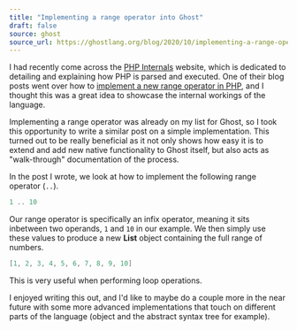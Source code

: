 ```yaml
---
title: "Implementing a range operator into Ghost"
draft: false
source: ghost
source_url: https://ghostlang.org/blog/2020/10/implementing-a-range-operator-into-ghost
---
```


I had recently come across the [PHP Internals](https://phpinternals.net/) website, which is dedicated to detailing and explaining how PHP is parsed and executed. One of their blog posts went over how to [implement a new range operator in PHP](https://phpinternals.net/articles/implementing_a_range_operator_into_php), and I thought this was a great idea to showcase the internal workings of the language.

Implementing a range operator was already on my list for Ghost, so I took this opportunity to write a similar post on a simple implementation. This turned out to be really beneficial as it not only shows how easy it is to extend and add new native functionality to Ghost itself, but also acts as "walk-through" documentation of the process.

In the post I wrote, we look at how to implement the following range operator (`..`).

```go
1 .. 10
```

Our range operator is specifically an infix operator, meaning it sits inbetween two operands, `1` and `10` in our example. We then simply use these values to produce a new **List** object containing the full range of numbers.

```go
[1, 2, 3, 4, 5, 6, 7, 8, 9, 10]
```

This is very useful when performing loop operations.

I enjoyed writing this out, and I'd like to maybe do a couple more in the near future with some more advanced implementations that touch on different parts of the language (object and the abstract syntax tree for example).